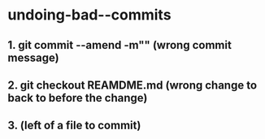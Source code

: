 # undoing-bad--commits
## 1. git commit --amend -m""  (wrong commit message)
## 2. git checkout REAMDME.md  (wrong change to back to before the change)
## 3. (left of a file to commit)